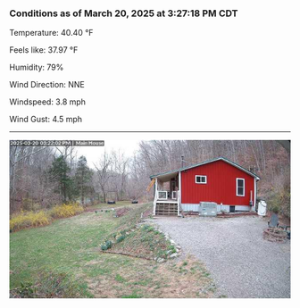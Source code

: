 ### Conditions as of March 20, 2025 at 3:27:18 PM CDT 

Temperature: 40.40 &deg;F

Feels like: 37.97 &deg;F

Humidity: 79%

Wind Direction: NNE

Windspeed: 3.8 mph

Wind Gust: 4.5 mph

---

<img src="./images/latest.jpeg"/>

